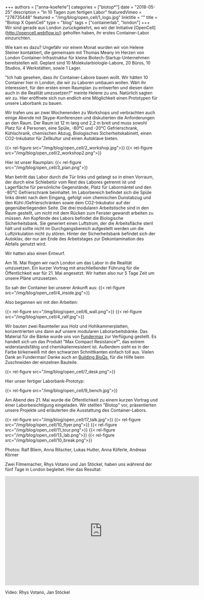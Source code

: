 +++
authors = ["anna-koeferle"]
categories = ["biotop*"]
date = "2018-05-25"
description = "In 10 Tagen zum fertigen Labor"
featuredVimeo = "278735448"
featured = "/img/blog/open_cell/1_logo.jpg"
linktitle = ""
title = "Biotop X OpenCell"
type = "blog"
tags = ["containerlab", "london"]
+++
Wir sind gerade aus London zurückgekehrt, wo wir der Initiative [OpenCell] (http://opencell.webflow.io/) geholfen haben, ihr erstes Container-Labor einzurichten.

Wie kam es dazu?
Ungefähr vor einem Monat wurden wir von Helene Steiner kontaktiert, die gemeinsam mit Thomas Meany im Herzen von London Container-Infrastruktur für kleine Biotech-Startup-Unternehmen bereitstellen will. Geplant sind 10 Molekularbiologie-Labore, 20 Büros, 10 Studios, 4 Werkstätten, sowie 1 Lager.

"Ich hab gesehen, dass ihr Container-Labore bauen wollt. Wir hätten 10 Container hier in London, die wir zu Laboren umbauen wollen. Wärt ihr interessiert, für den ersten einen Raumplan zu entwerfen und diesen dann auch in die Realität umzusetzen?" meinte Helene zu uns. Natürlich sagten wir zu.
Hier eröffnete sich nun endlich eine Möglichkeit einen Prototypen für unsere Laborbank zu bauen.

Wir trafen uns an zwei Wochenenden zu Workshops und verbrachten auch einige Abende mit Skype-Konferenzen und diskutierten die Anforderungen an den Raum. Der Raum ist 12 m lang und 2,2 m breit und muss sowohl Platz für 4 Personen, eine Spüle, -80°C und -20°C Gefrierschrank, Kühlschrank, chemischen Abzug, Biologisches Sicherheitskabinett, einen CO2-Inkubator für Zellkultur und einen Autoklave bieten.

{{< rel-figure src="/img/blog/open_cell/2_workshop.jpg">}}
{{< rel-figure src="/img/blog/open_cell/2_workshop2.png">}}

Hier ist unser Raumplan:
{{< rel-figure src="/img/blog/open_cell/3_plan.png">}}

Man betritt das Labor durch die Tür links und gelangt so in einen Vorraum, der durch eine Schiebetür vom Rest des Labores getrennt ist und Lagerfläche für persönliche Gegenstände, Platz für Labormäntel und den -80°C Gefrierschrank beinhaltet. Im Laborbereich befindet sich die Spüle links direkt nach dem Eingang, gefolgt vom chemischen Dunstabzug und den Kühl-/Gefrierschränken sowie dem CO2-Inkubator auf der gegenüberliegenden Seite. Die drei modularen Arbeitstische sind in den Raum gestellt, um nicht mit dem Rücken zum Fenster gewandt arbeiten zu müssen.
Am Kopfende des Labors befindet die Biologische Sicherheitsbank. Sie generiert einen Luftstrom, der die Arbeitsfläche steril hält und sollte nicht im Durchgangsbereich aufgestellt werden um die Luftzirkulation nicht zu stören. Hinter der Sicherheitsbank befindet sich der Autoklav, der nur am Ende des Arbeitstages zur Dekontamination des Abfalls genutzt wird.

Wir hatten also einen Entwurf.

Am 16. Mai flogen wir nach London um das Labor in die Realität umzusetzen. Ein kurzer Vortrag mit anschließender Führung für die Öffentlichkeit war für 21. Mai angesetzt. Wir hatten also nur 5 Tage Zeit um unsere Pläne umzusetzen.

So sah der Container bei unserer Ankunft aus:
{{< rel-figure src="/img/blog/open_cell/4_inside.jpg">}}

Also begannen wir mit den Arbeiten:

{{< rel-figure src="/img/blog/open_cell/6_wall.png">}}
{{< rel-figure src="/img/blog/open_cell/4_ralf.jpg">}}

Wir bauten zwei Raumteiler aus Holz und Hohlkammerplatten, konzentrierten uns dann auf unsere modularen Laborarbeitsbänke. Das Material für die Bänke wurde uns von [Fundermax](http://www.fundermax.at/) zur Verfügung gestellt.
Es handelt sich um das Produkt "Max Compact Resistance²", das extrem widerstandsfähig und chemikalienresistent ist. Außerdem sieht es in der Farbe birkenweiß mit den schwarzen Schnittkanten einfach toll aus. Vielen Dank an Fundermax! Danke auch an [Building BloQs](http://buildingbloqs.com/), für die Hilfe beim Zuschneiden der einzelnen Bauteile.

{{< rel-figure src="/img/blog/open_cell/7_desk.png">}}

Hier unser fertiger Laborbank-Prototyp:

{{< rel-figure src="/img/blog/open_cell/9_bench.jpg">}}

Am Abend des 21. Mai wurde die Öffentlichkeit zu einem kurzen Vortrag und einer Laborbesichtigung eingeladen. Wir stellten "Biotop" vor, präsentierten unsere Projekte und erläuterten die Ausstattung des Container-Labors.

{{< rel-figure src="/img/blog/open_cell/17_talk.jpg">}}
{{< rel-figure src="/img/blog/open_cell/10_flyer.png">}}
{{< rel-figure src="/img/blog/open_cell/11_tour.png">}}
{{< rel-figure src="/img/blog/open_cell/13_lab.png">}}
{{< rel-figure src="/img/blog/open_cell/10_break.png">}}

Photos: Ralf Bliem, Anna Ritscher, Lukas Hutter, Anna Köferle, Andreas Körner

Zwei Filmemacher, Rhys Votano und Jan Stöckel, haben uns während der fünf Tage in London begleitet. Hier das Resultat:

<iframe src="https://player.vimeo.com/video/278735448" width="640" height="360" frameborder="0" allowfullscreen></iframe>

Video: Rhys Votano, Jan Stöckel
